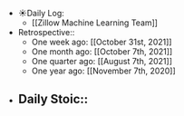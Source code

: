 - ☀️Daily Log:
    - [[Zillow Machine Learning Team]]
- Retrospective::
    - One week ago: [[October 31st, 2021]]
    - One month ago: [[October 7th, 2021]]
    - One quarter ago: [[August 7th, 2021]]
    - One year ago: [[November 7th, 2020]]
- Daily Stoic::
    -
